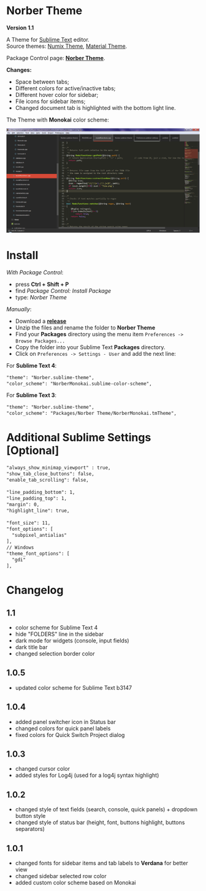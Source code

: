 # Norber Theme

**Version 1.1**

A Theme for [Sublime Text](http://sublimetext.com) editor.  
Source themes: [Numix Theme](https://github.com/nauzethc/sublime-text-numix), [Material Theme](https://github.com/equinusocio/material-theme).

Package Control page: [**Norber Theme**](https://packagecontrol.io/packages/Norber%20Theme).

**Changes:**
- Space between tabs;
- Different colors for active/inactive tabs;
- Different hover color for sidebar;
- File icons for sidebar items;
- Changed document tab is highlighted with the bottom light line.

The Theme with **Monokai** color scheme:

![Screenshot](images/norber_theme_1.png)


# Install
  
  *With Package Control*:
  
  - press **Ctrl + Shift + P**
  - find *Package Control: Install Package*
  - type: *Norber Theme*
  
  *Manually*:
  
  - Download a [**release**](https://github.com/mortalis13/Norber-Theme-Sublime/releases)
  - Unzip the files and rename the folder to **Norber Theme**
  - Find your **Packages** directory using the menu item `Preferences -> Browse Packages...`
  - Copy the folder into your Sublime Text **Packages** directory.
  - Click on `Preferences -> Settings - User` and add the next line:


For **Sublime Text 4**:
```
"theme": "Norber.sublime-theme",
"color_scheme": "NorberMonokai.sublime-color-scheme",
```

For **Sublime Text 3**:
```
"theme": "Norber.sublime-theme",
"color_scheme": "Packages/Norber Theme/NorberMonokai.tmTheme",
```

# Additional Sublime Settings [Optional]

```
"always_show_minimap_viewport" : true,
"show_tab_close_buttons": false,
"enable_tab_scrolling": false,

"line_padding_bottom": 1,
"line_padding_top": 1,
"margin": 0,
"highlight_line": true,

"font_size": 11,
"font_options": [
  "subpixel_antialias"
],
// Windows
"theme_font_options": [
  "gdi"
],
```

# Changelog

## 1.1

- color scheme for Sublime Text 4
- hide "FOLDERS" line in the sidebar
- dark mode for widgets (console, input fields)
- dark title bar
- changed selection border color

## 1.0.5

- updated color scheme for Sublime Text b3147

## 1.0.4

- added panel switcher icon in Status bar
- changed colors for quick panel labels
- fixed colors for Quick Switch Project dialog

## 1.0.3

- changed cursor color
- added styles for Log4j (used for a log4j syntax highlight)

## 1.0.2

- changed style of text fields (search, console, quick panels) + dropdown button style
- changed style of status bar (height, font, buttons highlight, buttons separators)

## 1.0.1

- changed fonts for sidebar items and tab labels to **Verdana** for better view
- changed sidebar selected row color
- added custom color scheme based on Monokai

